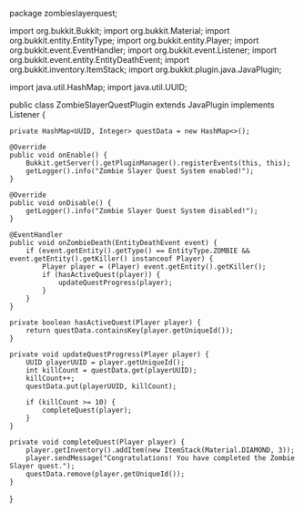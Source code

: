 package zombieslayerquest;

import org.bukkit.Bukkit;
import org.bukkit.Material;
import org.bukkit.entity.EntityType;
import org.bukkit.entity.Player;
import org.bukkit.event.EventHandler;
import org.bukkit.event.Listener;
import org.bukkit.event.entity.EntityDeathEvent;
import org.bukkit.inventory.ItemStack;
import org.bukkit.plugin.java.JavaPlugin;

import java.util.HashMap;
import java.util.UUID;

public class ZombieSlayerQuestPlugin extends JavaPlugin implements Listener {

    private HashMap<UUID, Integer> questData = new HashMap<>();

    @Override
    public void onEnable() {
        Bukkit.getServer().getPluginManager().registerEvents(this, this);
        getLogger().info("Zombie Slayer Quest System enabled!");
    }

    @Override
    public void onDisable() {
        getLogger().info("Zombie Slayer Quest System disabled!");
    }

    @EventHandler
    public void onZombieDeath(EntityDeathEvent event) {
        if (event.getEntity().getType() == EntityType.ZOMBIE && event.getEntity().getKiller() instanceof Player) {
            Player player = (Player) event.getEntity().getKiller();
            if (hasActiveQuest(player)) {
                updateQuestProgress(player);
            }
        }
    }

    private boolean hasActiveQuest(Player player) {
        return questData.containsKey(player.getUniqueId());
    }

    private void updateQuestProgress(Player player) {
        UUID playerUUID = player.getUniqueId();
        int killCount = questData.get(playerUUID);
        killCount++;
        questData.put(playerUUID, killCount);

        if (killCount >= 10) {
            completeQuest(player);
        }
    }

    private void completeQuest(Player player) {
        player.getInventory().addItem(new ItemStack(Material.DIAMOND, 3));
        player.sendMessage("Congratulations! You have completed the Zombie Slayer quest.");
        questData.remove(player.getUniqueId());
    }
}
